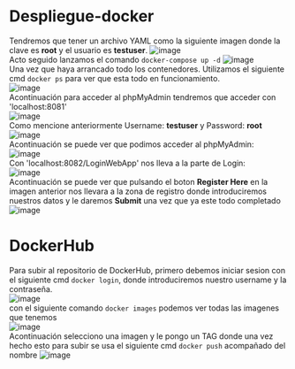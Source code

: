 # Despliegue-docker  
Tendremos que tener un archivo YAML como la siguiente imagen donde la clave es **root** y el usuario es **testuser**.
![image](https://user-images.githubusercontent.com/91737963/173252339-3bb16ba2-1162-4ca0-a392-5ca579e7ca21.png)  
Acto seguido lanzamos el comando <code>docker-compose up -d</code>
![image](https://user-images.githubusercontent.com/91737963/173250724-3335f36c-1c82-4266-bdbd-c44315e0a2b9.png)  
Una vez que haya arrancado todo los contenedores. Utilizamos el siguiente cmd <code>docker ps</code> para ver que esta todo en funcionamiento.  
![image](https://user-images.githubusercontent.com/91737963/173250748-e5dabcac-db9b-4652-b83a-8b0282c9d5e4.png)  
Acontinuación para acceder al phpMyAdmin tendremos que acceder con 'localhost:8081'  
![image](https://user-images.githubusercontent.com/91737963/173251239-7c4cb39f-b751-4cb7-a5a7-3ba109a585fb.png)  
Como mencione anteriormente Username: **testuser** y Password: **root**
![image](https://user-images.githubusercontent.com/91737963/173251936-b29b56d8-58ea-47e1-93a7-cdb0cac11a3c.png)  
Acontinuación se puede ver que podimos acceder al phpMyAdmin:  
![image](https://user-images.githubusercontent.com/91737963/173252075-d3a6698c-9ccc-4259-a92d-b16b867ee855.png)  
Con 'localhost:8082/LoginWebApp' nos lleva a la parte de Login:  
![image](https://user-images.githubusercontent.com/91737963/173251629-84b39fe2-5a04-4cd3-bc13-ca00a4a301c4.png)  
Acontinuación se puede ver que pulsando el boton **Register Here** en la imagen anterior nos llevara a la zona de registro donde introduciremos nuestros datos y le daremos **Submit** una vez que ya este todo completado  
![image](https://user-images.githubusercontent.com/91737963/173251660-e5208301-7adf-41a4-af99-426aa1b2156a.png)  
# DockerHub  
Para subir al repositorio de DockerHub, primero debemos iniciar sesion con el siguiente cmd <code>docker login</code>, donde introduciremos nuestro username y la contraseña.  
![image](https://user-images.githubusercontent.com/91737963/173253060-07f58a2a-2118-40e0-bd67-74f73a38a98f.png)  
con el siguiente comando <code>docker images</code> podemos ver todas las imagenes que tenemos  
![image](https://user-images.githubusercontent.com/91737963/173253139-3b37bdca-7f50-48d4-a33d-efc386f4ff15.png)  
Acontinuación selecciono una imagen y le pongo un TAG  donde una vez hecho esto para subir se usa el siguiente cmd <code>docker push</code> acompañado del nombre 
![image](https://user-images.githubusercontent.com/91737963/173253372-748dbc65-a373-45a5-93b6-fe97bda9d6f9.png)

